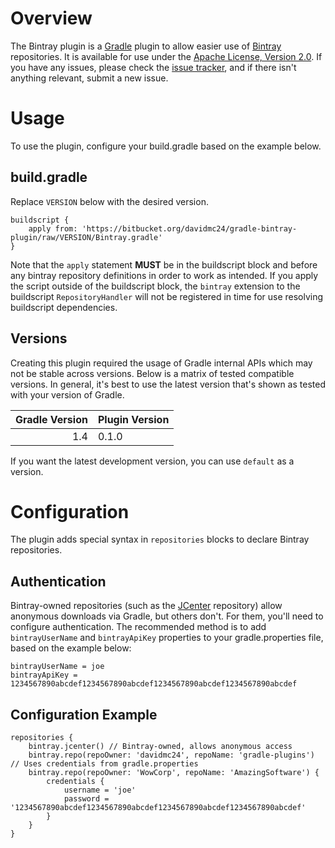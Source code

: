 # Overview
The Bintray plugin is a [Gradle][] plugin to allow easier use of [Bintray][] repositories.  It is available for use under the [Apache License, Version 2.0](http://www.apache.org/licenses/LICENSE-2.0).  If you have any issues, please check the [issue tracker](https://bitbucket.org/davidmc24/gradle-bintray-plugin/issues?status=new&status=open), and if there isn't anything relevant, submit a new issue.

# Usage
To use the plugin, configure your build.gradle based on the example below.

## build.gradle

Replace `VERSION` below with the desired version.

    buildscript {
        apply from: 'https://bitbucket.org/davidmc24/gradle-bintray-plugin/raw/VERSION/Bintray.gradle'
    }

Note that the `apply` statement **MUST** be in the buildscript block and before any bintray repository definitions in order to work as intended.  If you apply the script outside of the buildscript block, the `bintray` extension to the buildscript `RepositoryHandler` will not be registered in time for use resolving buildscript dependencies.

## Versions

Creating this plugin required the usage of Gradle internal APIs which may not be stable across versions.  Below is a matrix of tested compatible versions.  In general, it's best to use the latest version that's shown as tested with your version of Gradle.

Gradle Version | Plugin Version
-------------: | --------------
1.4            | 0.1.0

If you want the latest development version, you can use `default` as a version.

# Configuration

The plugin adds special syntax in `repositories` blocks to declare Bintray repositories.

## Authentication

Bintray-owned repositories (such as the [JCenter][] repository) allow anonymous downloads via Gradle, but others don't.  For them, you'll need to configure authentication.  The recommended method is to add `bintrayUserName` and `bintrayApiKey` properties to your gradle.properties file, based on the example below:

    bintrayUserName = joe
    bintrayApiKey = 1234567890abcdef1234567890abcdef1234567890abcdef1234567890abcdef

## Configuration Example

    repositories {
        bintray.jcenter() // Bintray-owned, allows anonymous access
        bintray.repo(repoOwner: 'davidmc24', repoName: 'gradle-plugins') // Uses credentials from gradle.properties
        bintray.repo(repoOwner: 'WowCorp', repoName: 'AmazingSoftware') {
            credentials {
                username = 'joe'
                password = '1234567890abcdef1234567890abcdef1234567890abcdef1234567890abcdef'
            }
        }
    }

[gradle]: http://www.gradle.org/
[bintray]: https://www.bintray.com/
[jcenter]: https://bintray.com/repo/browse/bintray/jcenter
